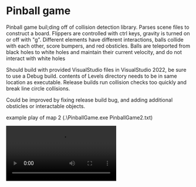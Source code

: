 # Pinball game
Pinball game buil;ding off of collision detection library. Parses scene files to construct a board. Flippers are controlled with ctrl keys, gravity is turned on or off with "g". Different elements have different interactions, balls collide with each other, score bumpers, and red obsticles. Balls are teleported from black holes to white holes and maintain their current velocity, and do not interact with white holes

Should build with provided VisualStudio files in VisualStudio 2022, be sure to use a Debug build. contents of Levels directory needs to be in same location as executable. Release builds run collision checks too quickly and break line circle collisions.

Could be improved by fixing release build bug, and adding additional obsticles or interactable objects.

example play of map 2 (.\PinballGame.exe PinballGame2.txt)


[<video src="https://github.com/trevorlecrone/PersonalAndSchool/blob/main/DemoImagesAndVideos/PinballDemo.mp4"  />](https://github.com/trevorlecrone/PersonalAndSchool/blob/main/DemoImagesAndVideos/PinballDemo.mp4)
